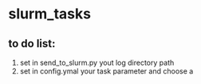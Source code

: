 # slurm_tasks

## to do list:
1. set in send_to_slurm.py yout log directory path
2. set in config.ymal your task parameter and choose a 